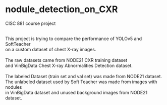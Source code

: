 # nodule_detection_on_CXR
CISC 881 course project

<br>This project is trying to compare the performance of YOLOv5 and SoftTeacher 
<br>on a custom dataset of chest X-ray images.
<br><br>The raw datasets came from  NODE21 CXR training dataset 
<br>and VinBigData Chest X-ray Abnormalities Detection dataset.
<br><br>The labeled Dataset (train set and val set) was made from NODE21 dataset. 
<br>The unlabeled dataset used by Soft Teacher was made from images with nodules 
<br>in VinBigData dataset and unused background images from NODE21 dataset.

